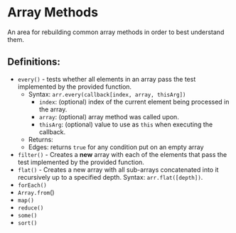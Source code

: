 # Array Methods

An area for rebuilding common array methods in order to best understand them.

## Definitions:

- `every()` - tests whether all elements in an array pass the test implemented
  by the provided function.
  - Syntax: `arr.every(callback[index, array, thisArg])`
    - `index`: (optional) index of the current element being processed in the array.
    - `array`: (optional) array method was called upon.
    - `thisArg`: (optional) value to use as `this` when executing the callback.
  - Returns:
  - Edges: returns `true` for any condition put on an empty array
- `filter()` - Creates a **new** array with each of the elements that pass the test
  implemented by the provided function.
- `flat()` - Creates a new array with all sub-arrays concatenated into it
  recursively up to a specified depth. Syntax: `arr.flat([depth])`.
- `forEach()`
- `Array.from`()
- `map()`
- `reduce()`
- `some()`
- `sort()`
